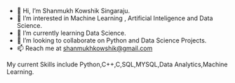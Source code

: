 - 👋 Hi, I’m Shanmukh Kowshik Singaraju.
- 👀 I’m interested in Machine Learning , Artificial Inteligence and Data Science.
- 🌱 I’m currently learning Data Science.
- 💞️ I’m looking to collaborate on Python and Data Science Projects.
- 📫 Reach me at shanmukhkowshik@gmail.com

<!---
S-Shanmukh1729/S-Shanmukh1729 is a ✨ special ✨ repository because its `README.md` (this file) appears on your GitHub profile.
You can click the Preview link to take a look at your changes.
--->
My current Skills include
Python,C++,C,SQL,MYSQL,Data Analytics,Machine Learning.
